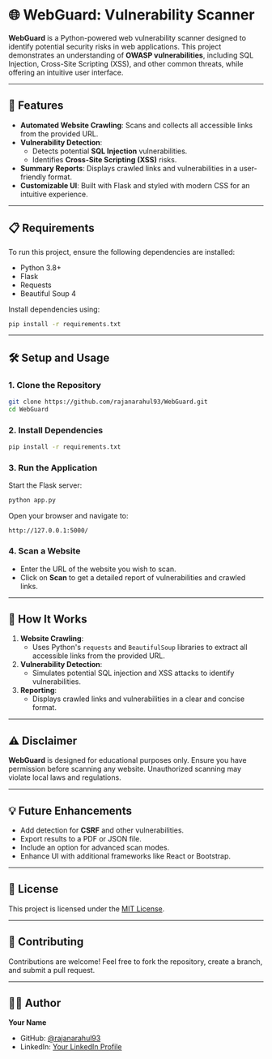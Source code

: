 # 🌐 WebGuard: Vulnerability Scanner

**WebGuard** is a Python-powered web vulnerability scanner designed to identify potential security risks in web applications. This project demonstrates an understanding of **OWASP vulnerabilities**, including SQL Injection, Cross-Site Scripting (XSS), and other common threats, while offering an intuitive user interface.

---

## 🚀 Features
- **Automated Website Crawling**: Scans and collects all accessible links from the provided URL.
- **Vulnerability Detection**:
  - Detects potential **SQL Injection** vulnerabilities.
  - Identifies **Cross-Site Scripting (XSS)** risks.
- **Summary Reports**: Displays crawled links and vulnerabilities in a user-friendly format.
- **Customizable UI**: Built with Flask and styled with modern CSS for an intuitive experience.

---

## 📋 Requirements
To run this project, ensure the following dependencies are installed:

- Python 3.8+
- Flask
- Requests
- Beautiful Soup 4

Install dependencies using:
```bash
pip install -r requirements.txt
```

---

## 🛠️ Setup and Usage

### 1. Clone the Repository
```bash
git clone https://github.com/rajanarahul93/WebGuard.git
cd WebGuard
```

### 2. Install Dependencies
```bash
pip install -r requirements.txt
```

### 3. Run the Application
Start the Flask server:
```bash
python app.py
```
Open your browser and navigate to:
```
http://127.0.0.1:5000/
```

### 4. Scan a Website
- Enter the URL of the website you wish to scan.
- Click on **Scan** to get a detailed report of vulnerabilities and crawled links.

---


## 🌟 How It Works
1. **Website Crawling**:
   - Uses Python's `requests` and `BeautifulSoup` libraries to extract all accessible links from the provided URL.
2. **Vulnerability Detection**:
   - Simulates potential SQL injection and XSS attacks to identify vulnerabilities.
3. **Reporting**:
   - Displays crawled links and vulnerabilities in a clear and concise format.

---

## ⚠️ Disclaimer
**WebGuard** is designed for educational purposes only. Ensure you have permission before scanning any website. Unauthorized scanning may violate local laws and regulations.

---

## 💡 Future Enhancements
- Add detection for **CSRF** and other vulnerabilities.
- Export results to a PDF or JSON file.
- Include an option for advanced scan modes.
- Enhance UI with additional frameworks like React or Bootstrap.

---

## 📄 License
This project is licensed under the [MIT License](LICENSE).

---

## 🤝 Contributing
Contributions are welcome! Feel free to fork the repository, create a branch, and submit a pull request.

---

## 👨‍💻 Author
**Your Name**  
- GitHub: [@rajanarahul93](https://github.com/rajanarahul93)  
- LinkedIn: [Your LinkedIn Profile](https://www.linkedin.com/in/vara-rahul-rajana)
